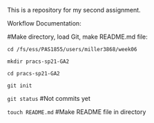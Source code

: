 This is a repository for my second assignment.

Workflow Documentation:

#Make directory, load Git, make README.md file:

`cd /fs/ess/PAS1855/users/miller3868/week06`

`mkdir pracs-sp21-GA2`

`cd pracs-sp21-GA2`

`git init`

`git status` #Not commits yet

`touch README.md` #Make README file in directory


